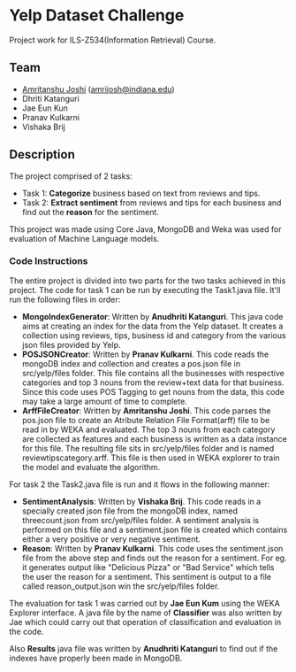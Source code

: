 Yelp Dataset Challenge
============

Project work for ILS-Z534(Information Retrieval) Course.

## Team

* [Amritanshu Joshi](https://github.com/amritanshujoshi) (amrijosh@indiana.edu)
* Dhriti Katanguri 
* Jae Eun Kun 
* Pranav Kulkarni 
* Vishaka Brij

## Description

The project comprised of 2 tasks:

* Task 1: **Categorize** business based on text from reviews and tips.
* Task 2: **Extract sentiment** from reviews and tips for each business and find out the **reason** for the sentiment.

This project was made using Core Java, MongoDB and Weka was used for evaluation of Machine Language models.


### Code Instructions

The entire project is divided into two parts for the two tasks achieved in this project. The code for task 1 can be run by executing the Task1.java file. It'll run the following files in order:

* **MongoIndexGenerator**: Written by **Anudhriti Katanguri**. This java code aims at creating an index for the data from the Yelp dataset. It creates a collection using reviews, tips, business id and category from the various json files provided by Yelp.
* **POSJSONCreator**: Written by **Pranav Kulkarni**. This code reads the mongoDB index and collection and creates a pos.json file in src/yelp/files folder. This file contains all the businesses with respective categories and top 3 nouns from the review+text data for that business. Since this code uses POS Tagging to get nouns from the data, this code may take a large amount of time to complete.
* **ArffFileCreator**: Written by **Amritanshu Joshi**. This code parses the pos.json file to create an Atribute Relation File Format(arff) file to be read in by WEKA and evaluated. The top 3 nouns from each category are collected as features and each business is written as a data instance for this file. The resulting file sits in src/yelp/files folder and is named reviewtipscategory.arff. This file is then used in WEKA explorer to train the model and evaluate the algorithm.

For task 2 the Task2.java file is run and it flows in the following manner:

* **SentimentAnalysis**: Written by **Vishaka Brij**. This code reads in a specially created json file from the mongoDB index, named threecount.json from src/yelp/files folder. A sentiment analysis is performed on this file and a sentiment.json file is created which contains either a very positive or very negative sentiment.
* **Reason**: Written by **Pranav Kulkarni**. This code uses the sentiment.json file from the above step and finds out the reason for a sentiment. For eg. it generates output like "Delicious Pizza" or "Bad Service" which tells the user the reason for a sentiment. This sentiment is output to a file called reason_output.json win the src/yelp/files folder.

The evaluation for task 1 was carried out by **Jae Eun Kum** using the WEKA Explorer interface. A java file by the name of **Classifier** was also written by Jae which could carry out that operation of classification and evaluation in the code.

Also **Results** java file was written by **Anudhriti Katanguri** to find out if the indexes have properly been made in MongoDB.
